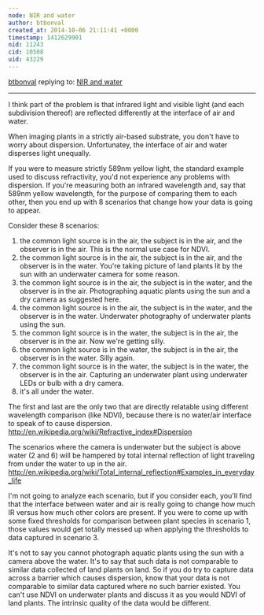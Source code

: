 ```yaml
---
node: NIR and water
author: btbonval
created_at: 2014-10-06 21:11:41 +0000
timestamp: 1412629901
nid: 11243
cid: 10508
uid: 43229
---
```




[btbonval](../profile/btbonval) replying to: [NIR and water](../notes/cfastie/10-06-2014/nir-and-water)

----
I think part of the problem is that infrared light and visible light (and each subdivision thereof) are reflected differently at the interface of air and water.

When imaging plants in a strictly air-based substrate, you don't have to worry about dispersion. Unfortunatey, the interface of air and water disperses light unequally.

If you were to measure strictly 589nm yellow light, the standard example used to discuss refractivity, you'd not experience any problems with dispersion. If you're measuring both an infrared wavelength and, say that 589nm yellow wavelength, for the purpose of comparing them to each other, then you end up with 8 scenarios that change how your data is going to appear.

Consider these 8 scenarios:

1. the common light source is in the air, the subject is in the air, and the observer is in the air. This is the normal use case for NDVI.
2. the common light source is in the air, the subject is in the air, and the observer is in the water. You're taking picture of land plants lit by the sun with an underwater camera for some reason.
3. the common light source is in the air, the subject is in the water, and the observer is in the air. Photographing aquatic plants using the sun and a dry camera as suggested here.
4. the common light source is in the air, the subject is in the water, and the observer is in the water. Underwater photography of underwater plants using the sun.
5. the common light source is in the water, the subject is in the air, the observer is in the air. Now we're getting silly.
6. the common light source is in the water, the subject is in the air, the observer is in the water. Silly again.
7. the common light source is in the water, the subject is in the water, the observer is in the air. Capturing an underwater plant using underwater LEDs or bulb with a dry camera.
8. it's all under the water.

The first and last are the only two that are directly relatable using different wavelength comparison (like NDVI), because there is no water/air interface to speak of to cause dispersion.
http://en.wikipedia.org/wiki/Refractive_index#Dispersion

The scenarios where the camera is underwater but the subject is above water (2 and 6) will be hampered by total internal reflection of light traveling from under the water to up in the air.
http://en.wikipedia.org/wiki/Total_internal_reflection#Examples_in_everyday_life

I'm not going to analyze each scenario, but if you consider each, you'll find that the interface between water and air is really going to change how much IR versus how much other colors are present. If you were to come up with some fixed thresholds for comparison between plant species in scenario 1, those values would get totally messed up when applying the thresholds to data captured in scenario 3.

It's not to say you cannot photograph aquatic plants using the sun with a camera above the water. It's to say that such data is not comparable to similar data collected of land plants on land. So if you do try to capture data across a barrier which causes dispersion, know that your data is not comparable to similar data captured where no such barrier existed. You can't use NDVI on underwater plants and discuss it as you would NDVI of land plants. The intrinsic quality of the data would be different.